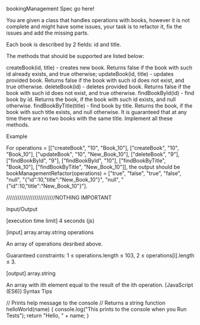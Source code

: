 bookingManagement Spec go here!

You are given a class that handles operations with books, however it is not complete and might have some issues, your task is to refactor it, fix the issues and add the missing parts.

Each book is described by 2 fields: id and title.

The methods that should be supported are listed below:

createBook(id, title) - creates new book. Returns false if the book with such id already exists, and true otherwise;
updateBook(id, title) - updates provided book. Returns false if the book with such id does not exist, and true otherwise.
deleteBook(id) - deletes provided book. Returns false if the book with such id does not exist, and true otherwise.
findBookById(id) - find book by id. Returns the book, if the book with such id exists, and null otherwise.
findBookByTitle(title) - find book by title. Returns the book, if the book with such title exists, and null otherwise. It is guaranteed that at any time there are no two books with the same title.
Implement all these methods.

Example

For operations = [["createBook", "10", "Book_10"], ["createBook", "10", "Book_10"], ["updateBook", "10", "New_Book_10"], ["deleteBook", "9"],["findBookById", "9"], ["findBookById", "10"], ["findBookByTitle", "Book_10"], ["findBookByTitle", "New_Book_10"]], the output should be
bookManagementRefactor(operations) = ["true", "false", "true", "false", "null", "{"id":10,"title":"New_Book_10"}", "null", "{"id":10,"title":"New_Book_10"}"].

//////////////////////////NOTHING IMPORTANT

Input/Output

[execution time limit] 4 seconds (js)

[input] array.array.string operations

An array of operations desribed above.

Guaranteed constraints:
1 ≤ operations.length ≤ 103,
2 ≤ operations[i].length ≤ 3.

[output] array.string

An array with ith element equal to the result of the ith operation.
[JavaScript (ES6)] Syntax Tips

// Prints help message to the console
// Returns a string
function helloWorld(name) {
    console.log("This prints to the console when you Run Tests");
    return "Hello, " + name;
}
